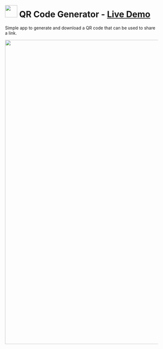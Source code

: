 # <img src="https://user-images.githubusercontent.com/70295997/217451687-b613da87-aef3-45aa-a59a-b68f607d4320.png" width=40> QR Code Generator - [Live Demo](https://lana-20.github.io/qr-code-generator/)

Simple app to generate and download a QR code that can be used to share a link.

<img width="1000" src="https://user-images.githubusercontent.com/70295997/217452343-d98f1f38-615a-4021-a4c6-fc3d6a121b14.png">
